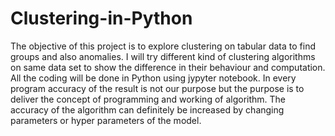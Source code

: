 # Clustering-in-Python
The objective of this project is to explore clustering on tabular data to find groups and also anomalies. I will try different kind of clustering algorithms on same data set to show the difference in their behaviour and computation. All the coding will be done in Python using jypyter notebook. In every program accuracy of the result is not our purpose but the purpose is to deliver the concept of programming and working of algorithm. The accuracy of the algorithm can definitely be increased by changing parameters or hyper parameters of the model.
